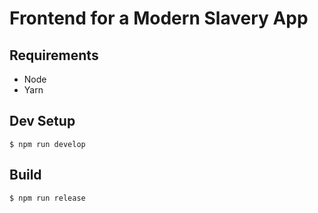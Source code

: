 # Frontend for a Modern Slavery App

## Requirements

* Node
* Yarn

## Dev Setup

```
$ npm run develop
```

## Build

```
$ npm run release
```
